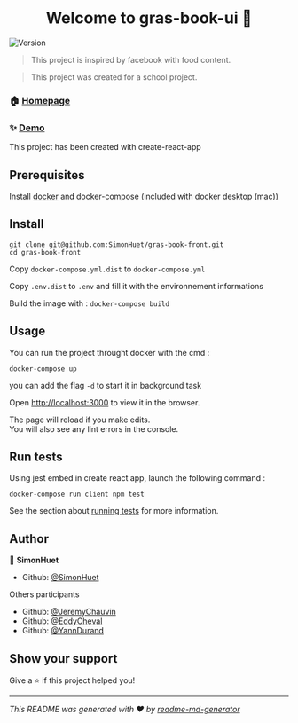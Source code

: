 <h1 align="center">Welcome to gras-book-ui 👋</h1>
<p>
  <img alt="Version" src="https://img.shields.io/badge/version-0.1.0-blue.svg?cacheSeconds=2592000" />
</p>



> This project is inspired by facebook with food content.

> This project was created for a school project. 


### 🏠 [Homepage](http://grasbook.eddycheval.codes)
### ✨ [Demo](http://grasbook.eddycheval.codes)
This project has been created with create-react-app
## Prerequisites

Install [docker](https://docs.docker.com/get-started/) and docker-compose (included with docker desktop (mac))

## Install

```
git clone git@github.com:SimonHuet/gras-book-front.git
cd gras-book-front
```

Copy `docker-compose.yml.dist` to `docker-compose.yml`

Copy `.env.dist` to `.env` and fill it with the environnement informations

Build the image with : `docker-compose build `

## Usage

You can run the project throught docker with the cmd :

`docker-compose up` 

you can add the flag `-d` to start it in background task

Open [http://localhost:3000](http://localhost:3000) to view it in the browser.

The page will reload if you make edits.<br />
You will also see any lint errors in the console.

## Run tests

Using jest embed in create react app, launch the following command :

`docker-compose run client npm test`

See the section about [running tests](https://facebook.github.io/create-react-app/docs/running-tests) for more information.

## Author

👤 **SimonHuet**
* Github: [@SimonHuet](https://github.com/SimonHuet)

Others participants
* Github: [@JeremyChauvin](https://github.com/Singebob)
* Github: [@EddyCheval](https://github.com/EddyCheval)
* Github: [@YannDurand](https://github.com/Nefaden)

## Show your support

Give a ⭐️ if this project helped you!

***
_This README was generated with ❤️ by [readme-md-generator](https://github.com/kefranabg/readme-md-generator)_
